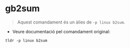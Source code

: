 # gb2sum

> Aquest comandament és un àlies de `-p linux b2sum`.

- Veure documentació pel comandament original:

`tldr -p linux b2sum`
